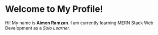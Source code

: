 # Welcome to My Profile!

Hi! My name is **Aimen Ramzan**. I am currently learning MERN Stack Web Development as a *Solo Learner*.
